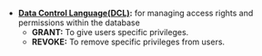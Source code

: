 - **[Data Control Language(DCL)]():**  for managing access rights and permissions within the database
    - **GRANT:** To give users specific privileges.
    - **REVOKE:** To remove specific privileges from users.